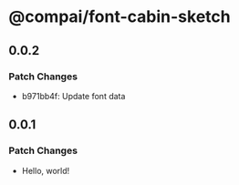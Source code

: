 # @compai/font-cabin-sketch

## 0.0.2

### Patch Changes

- b971bb4f: Update font data

## 0.0.1

### Patch Changes

- Hello, world!
